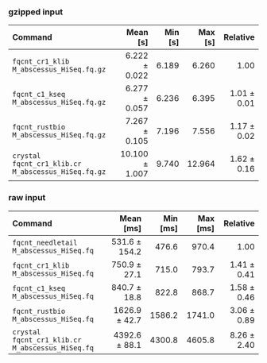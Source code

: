 ### gzipped input
| Command | Mean [s] | Min [s] | Max [s] | Relative |
|:---|---:|---:|---:|---:|
| `fqcnt_cr1_klib M_abscessus_HiSeq.fq.gz` | 6.222 ± 0.022 | 6.189 | 6.260 | 1.00 |
| `fqcnt_c1_kseq M_abscessus_HiSeq.fq.gz` | 6.277 ± 0.057 | 6.236 | 6.395 | 1.01 ± 0.01 |
| `fqcnt_rustbio M_abscessus_HiSeq.fq.gz` | 7.267 ± 0.105 | 7.196 | 7.556 | 1.17 ± 0.02 |
| `crystal fqcnt_cr1_klib.cr M_abscessus_HiSeq.fq.gz` | 10.100 ± 1.007 | 9.740 | 12.964 | 1.62 ± 0.16 |

### raw input
| Command | Mean [ms] | Min [ms] | Max [ms] | Relative |
|:---|---:|---:|---:|---:|
| `fqcnt_needletail M_abscessus_HiSeq.fq` | 531.6 ± 154.2 | 476.6 | 970.4 | 1.00 |
| `fqcnt_cr1_klib M_abscessus_HiSeq.fq` | 750.9 ± 27.1 | 715.0 | 793.7 | 1.41 ± 0.41 |
| `fqcnt_c1_kseq M_abscessus_HiSeq.fq` | 840.7 ± 18.8 | 822.8 | 868.7 | 1.58 ± 0.46 |
| `fqcnt_rustbio M_abscessus_HiSeq.fq` | 1626.9 ± 42.7 | 1586.2 | 1741.0 | 3.06 ± 0.89 |
| `crystal fqcnt_cr1_klib.cr M_abscessus_HiSeq.fq` | 4392.6 ± 88.1 | 4300.8 | 4605.8 | 8.26 ± 2.40 |
